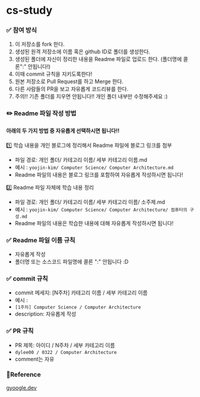 # cs-study
### ✅ 참여 방식
1. 이 저장소를 fork 한다.
2. 생성된 원격 저장소에 이름 혹은 github ID로 폴더를 생성한다.
3. 생성된 폴더에 자신이 정리한 내용을 Readme 파일로 업로드 한다. (폴더명에 콜론":" 안됩니다!)
4. 이때 commit 규칙을 지키도록한다!
5. 원본 저장소로 Pull Request를 하고 Merge 한다.
6. 다른 사람들의 PR을 보고 자유롭게 코드리뷰를 한다.
7. 주의!! 기존 폴더를 지우면 안됩니다!! 개인 폴더 내부만 수정해주세요 :)

### ✏️ Readme 파일 작성 방법
#### 아래의 두 가지 방법 중 자유롭게 선택하시면 됩니다‼️

1️⃣ 학습 내용을 개인 블로그에 정리해서 Readme 파일에 블로그 링크를 첨부
 - 파일 경로: 개인 폴더/ 카테고리 이름/ 세부 카테고리 이름.md
 - 예시 : ``` yoojin-kim/ Computer Science/ Computer Architecture.md ```
 - Readme 파일의 내용은 블로그 링크를 포함하여 자유롭게 작성하시면 됩니다!
   
2️⃣ Readme 파일 자체에 학습 내용 정리
 - 파일 경로: 개인 폴더/ 카테고리 이름/ 세부 카테고리 이름/ 소주제.md
 - 예시 : ``` yoojin-kim/ Computer Science/ Computer Architecture/ 컴퓨터의 구성.md ```
 - Readme 파일의 내용은 학습한 내용에 대해 자유롭게 작성하시면 됩니다!

### ✅ Readme 파일 이름 규칙
- 자유롭게 작성
- 폴더명 또는 소스코드 파일명에 콜론 ":" 안됩니다 :D

### ✅ commit 규칙
- commit 메세지: [N주차]  카테고리 이름 / 세부 카테고리 이름
- 예시 :
- ``` [1주차] Computer Science / Computer Architecture ```
- description: 자유롭게 작성

### ✅ PR 규칙
- PR 제목: 아이디 / N주차 / 세부 카테고리 이름
- ``` dylee00 / 0322 / Computer Architecture ```
- comment는 자유

### 📎Reference
[gyoogle.dev](https://gyoogle.dev/blog/)
